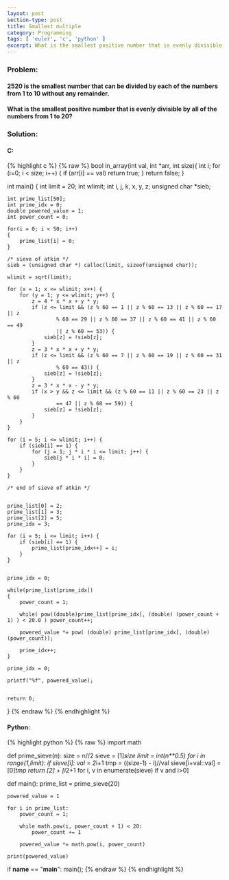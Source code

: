 ```yaml
---
layout: post
section-type: post
title: Smallest multiple
category: Programming
tags: [ 'euler', 'c', 'python' ]
excerpt: What is the smallest positive number that is evenly divisible by all of the numbers from 1 to 20?
---
```


### Problem: 
#### 2520 is the smallest number that can be divided by each of the numbers from 1 to 10 without any remainder.

#### What is the smallest positive number that is evenly divisible by all of the numbers from 1 to 20?


### Solution: 

#### C: 

{% highlight c %}
{% raw %}
bool in_array(int val, int *arr, int size){
    int i;
    for (i=0; i < size; i++) {
        if (arr[i] == val)
            return true;
    }
    return false;
}
 
int main() {
    int limit = 20;
    int wlimit;
    int i, j, k, x, y, z;
    unsigned char *sieb;

    int prime_list[50];
    int prime_idx = 0;
    double powered_value = 1;
    int power_count = 0;

    for(i = 0; i < 50; i++)
    {
        prime_list[i] = 0;
    }
  
    /* sieve of atkin */
    sieb = (unsigned char *) calloc(limit, sizeof(unsigned char));
 
    wlimit = sqrt(limit);
 
    for (x = 1; x <= wlimit; x++) {
        for (y = 1; y <= wlimit; y++) {
            z = 4 * x * x + y * y;
            if (z <= limit && (z % 60 == 1 || z % 60 == 13 || z % 60 == 17 || z
                    % 60 == 29 || z % 60 == 37 || z % 60 == 41 || z % 60 == 49
                    || z % 60 == 53)) {
                sieb[z] = !sieb[z];
            }
            z = 3 * x * x + y * y;
            if (z <= limit && (z % 60 == 7 || z % 60 == 19 || z % 60 == 31 || z
                    % 60 == 43)) {
                sieb[z] = !sieb[z];
            }
            z = 3 * x * x - y * y;
            if (x > y && z <= limit && (z % 60 == 11 || z % 60 == 23 || z % 60
                    == 47 || z % 60 == 59)) {
                sieb[z] = !sieb[z];
            }
        }
    }
 
    for (i = 5; i <= wlimit; i++) {
        if (sieb[i] == 1) {
            for (j = 1; j * i * i <= limit; j++) {
                sieb[j * i * i] = 0;
            }
        }
    }
 
    /* end of sieve of atkin */


    prime_list[0] = 2;
    prime_list[1] = 3;
    prime_list[2] = 5;
    prime_idx = 3;

    for (i = 5; i <= limit; i++) {
        if (sieb[i] == 1) {
            prime_list[prime_idx++] = i;
        }
    }


    prime_idx = 0;

    while(prime_list[prime_idx])
    {
        power_count = 1;
        
        while( pow((double)prime_list[prime_idx], (double) (power_count + 1) ) < 20.0 ) power_count++;

        powered_value *= pow( (double) prime_list[prime_idx], (double) (power_count));

        prime_idx++;
    }

    prime_idx = 0;
    
    printf("%f", powered_value);


    return 0;
}
{% endraw %}
{% endhighlight %} 

#### Python:

{% highlight python %}
{% raw %}
import math

def prime_sieve(n):
    size = n//2
    sieve = [1]*size
    limit = int(n**0.5)
    for i in range(1,limit):
        if sieve[i]:
            val = 2*i+1
            tmp = ((size-1) - i)//val 
            sieve[i+val::val] = [0]*tmp
    return [2] + [i*2+1 for i, v in enumerate(sieve) if v and i>0]
    

def main():
    prime_list = prime_sieve(20)    
    
    powered_value = 1
    
    for i in prime_list:
        power_count = 1;
        
        while math.pow(i, power_count + 1) < 20:
            power_count += 1
        
        powered_value *= math.pow(i, power_count)

    print(powered_value)
    
if __name__ == "__main__":
    main();
{% endraw %}
{% endhighlight %}